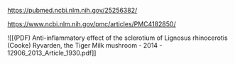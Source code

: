 
https://pubmed.ncbi.nlm.nih.gov/25256382/

https://www.ncbi.nlm.nih.gov/pmc/articles/PMC4182850/

![[(PDF) Anti-inflammatory effect of the sclerotium of Lignosus rhinocerotis (Cooke) Ryvarden, the Tiger Milk mushroom - 2014 - 12906_2013_Article_1930.pdf]]
